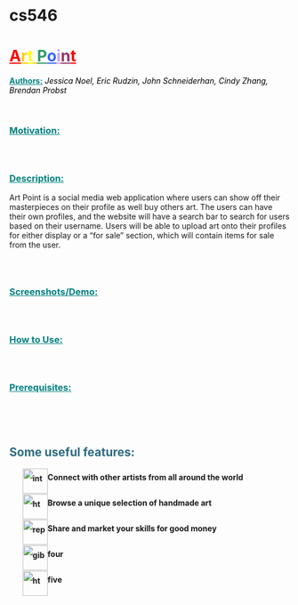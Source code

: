 # cs546

<h1 style="color: #5e9ca0;"><span style="text-decoration: underline;"><span style="color: #ffcc00; text-decoration: underline;"><span style="color: #ff0000; text-decoration: underline;">A</span>r<span style="color: #ffff00; text-decoration: underline;">t</span> <span style="color: #339966; text-decoration: underline;">P</span><span style="color: #3366ff; text-decoration: underline;">o</span><span style="color: #cc99ff; text-decoration: underline;">i</span><span style="color: #993366; text-decoration: underline;">n</span><span style="color: #ff0000; text-decoration: underline;">t</span></span></span></h1>
<p><span style="color: #008080;"><strong><span style="text-decoration: underline;">Authors:</span></strong></span> <span style="color: #000000;"><em>Jessica Noel, Eric Rudzin, John Schneiderhan, Cindy Zhang, Brendan Probst</em></span></p>
<p>&nbsp;</p>
<h3><span style="text-decoration: underline;"><span style="color: #008080; text-decoration: underline;">Motivation:</span></span></h3>
<h3>&nbsp;</h3>
<h3><span style="text-decoration: underline;"><span style="color: #008080; text-decoration: underline;">Description:</span></span></h3>
<p>Art Point is a social media web application where users can show off their masterpieces on their profile as well buy others art. The users can have their own profiles, and the website will have a search bar to search for users based on their username. Users will be able to upload art onto their profiles for either display or a “for sale” section, which will contain items for sale from the user.</p>
<h3>&nbsp;</h3>
<h3><span style="text-decoration: underline;"><span style="color: #008080; text-decoration: underline;">Screenshots/Demo:</span></span></h3>
<h3>&nbsp;</h3>
<h3><span style="text-decoration: underline;"><span style="color: #008080; text-decoration: underline;">How to Use:</span></span></h3>
<h3>&nbsp;</h3>
<h3><span style="text-decoration: underline;"><span style="color: #008080; text-decoration: underline;">Prerequisites:</span></span></h3>
<p>&nbsp;</p>
<p>&nbsp;</p>
<h2 style="color: #2e6c80;">Some useful features:</h2>
<ol style="list-style: none; font-size: 14px; line-height: 32px; font-weight: bold;">
<p><img style="float: left;" src="https://html-online.com/img/01-interactive-connection.png" alt="interactive connection" width="45" /> Connect with other artists from all around the world </p>
<p> <img style="float: left;" src="https://html-online.com/img/02-html-clean.png" alt="html cleaner" width="45" />Browse a unique selection of handmade art</p>
<p> <img style="float: left;" src="https://html-online.com/img/04-replace.png" alt="replace text" width="45" /> Share and market your skills for good money </p>
<p> <img style="float: left;" src="https://html-online.com/img/05-gibberish.png" alt="gibberish" width="45" /> four</p>
<p> <img style="float: left;" src="https://html-online.com/img/6-table-div-html.png" alt="html table div" width="45" /> five</p>
</ol>
<p>&nbsp; &nbsp; &nbsp; &nbsp; &nbsp; &nbsp; &nbsp;</p>
